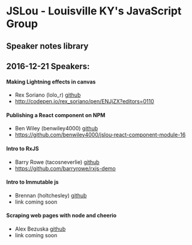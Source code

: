 # JSLou - Louisville KY's JavaScript Group
## Speaker notes library


## 2016-12-21 Speakers:

#### Making Lightning effects in canvas
* Rex Soriano (lolo_r) [github](https://github.com/awesomerex) 
* http://codepen.io/rex_soriano/pen/ENJjZX?editors=0110

#### Publishing a React component on NPM
* Ben Wiley (benwiley4000) [github](https://github.com/benwiley4000) 
* https://github.com/benwiley4000/jslou-react-component-module-16

#### Intro to RxJS
* Barry Rowe (tacosneverlie) [github](https://github.com/barryrowe) 
* https://github.com/barryrowe/rxjs-demo

#### Intro to Immutable js 
* Brennan (holtchesley) [github](https://github.com/holtchesley) 
* link coming soon

#### Scraping web pages with node and cheerio
* Alex Bezuska [github](https://github.com/alexbezuska) 
* link coming soon
